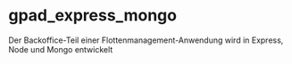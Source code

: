 # gpad_express_mongo
Der Backoffice-Teil einer Flottenmanagement-Anwendung wird in Express, Node und Mongo entwickelt
